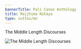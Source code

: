 ```yaml
---
bannerTitle: Pali Canon Anthology
title: Majjhima Nikāya
type: suttas/mn
---
```


The Middle Length Discourses

![The Middle Length Discourses](/images/chan/majjhima.jpg)

